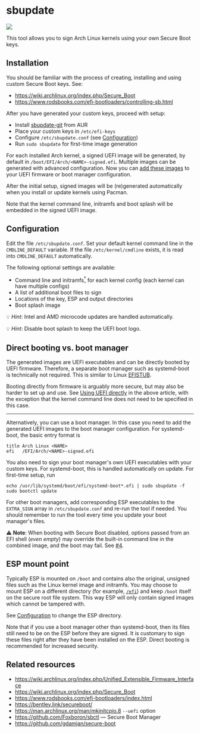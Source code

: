 # sbupdate

![](https://github.com/andreyv/sbupdate/workflows/CI/badge.svg)

This tool allows you to sign Arch Linux kernels using your own Secure Boot keys.

## Installation

You should be familiar with the process of creating, installing and using
custom Secure Boot keys. See:
* https://wiki.archlinux.org/index.php/Secure_Boot
* https://www.rodsbooks.com/efi-bootloaders/controlling-sb.html

After you have generated your custom keys, proceed with setup:
* Install [sbupdate-git](https://aur.archlinux.org/packages/sbupdate-git/) from AUR
* Place your custom keys in `/etc/efi-keys`
* Configure `/etc/sbupdate.conf` (see [Configuration](#configuration))
* Run `sudo sbupdate` for first-time image generation

For each installed Arch kernel, a signed UEFI image will be generated, by default
in `/boot/EFI/Arch/<NAME>-signed.efi`. Multiple images can be generated with
advanced configuration. Now you can [add these images](#direct-booting-vs-boot-manager)
to your UEFI firmware or boot manager configuration.

After the initial setup, signed images will be (re)generated automatically when
you install or update kernels using Pacman.

Note that the kernel command line, initramfs and boot splash will be embedded in
the signed UEFI image.

## Configuration

Edit the file `/etc/sbupdate.conf`. Set your default kernel command line
in the `CMDLINE_DEFAULT` variable. If the file `/etc/kernel/cmdline` exists,
it is read into `CMDLINE_DEFAULT` automatically.

The following optional settings are available:
* Command line and initramfs[<sup>†</sup>](#ucode) for each kernel config
  (each kernel can have multiple configs)
* A list of additional boot files to sign
* Locations of the key, ESP and output directories
* Boot splash image

<a name="ucode">💡 _Hint_:</a> Intel and AMD microcode updates are handled
automatically.

💡 _Hint_: Disable boot splash to keep the UEFI boot logo.


## Direct booting vs. boot manager

The generated images are UEFI executables and can be directly booted by UEFI
firmware. Therefore, a separate boot manager such as systemd-boot is technically
not required. This is similar to Linux [EFISTUB](https://wiki.archlinux.org/index.php/EFISTUB).

Booting directly from firmware is arguably more secure, but may also be harder
to set up and use. See [Using UEFI directly](https://wiki.archlinux.org/index.php/EFISTUB#Using_UEFI_directly)
in the above article, with the exception that the kernel command line does not
need to be specified in this case.

---

Alternatively, you can use a boot manager. In this case you need to add the generated UEFI
images to the boot manager configuration. For systemd-boot, the basic entry
format is

    title Arch Linux <NAME>
    efi   /EFI/Arch/<NAME>-signed.efi

You also need to sign your boot manager's own UEFI executables with your
custom keys. For systemd-boot, this is handled automatically on update. For
first-time setup, run

```shell
echo /usr/lib/systemd/boot/efi/systemd-boot*.efi | sudo sbupdate -f
sudo bootctl update
```

For other boot managers, add corresponding ESP executables to the `EXTRA_SIGN`
array in `/etc/sbupdate.conf` and re-run the tool if needed. You should
remember to run the tool every time you update your boot manager's files.

⚠️ **Note**: When booting with Secure Boot disabled, options passed from an EFI shell
(_even empty_) may override the built-in command line in the combined image, and
the boot may fail. See [#4](https://github.com/andreyv/sbupdate/issues/4).


## ESP mount point

Typically ESP is mounted on `/boot` and contains also the original, unsigned
files such as the Linux kernel image and initramfs. You may choose to mount ESP
on a different directory (for example, [`/efi`](https://www.freedesktop.org/software/systemd/man/bootctl.html#--esp-path=))
and keep `/boot` itself on the secure root file system. This way ESP will only
contain signed images which cannot be tampered with.

See [Configuration](#configuration) to change the ESP directory.

Note that if you use a boot manager other than systemd-boot, then its files
still need to be on the ESP before they are signed. It is customary to sign
these files right after they have been installed on the ESP. Direct booting is
recommended for increased security.

## Related resources

* https://wiki.archlinux.org/index.php/Unified_Extensible_Firmware_Interface
* https://wiki.archlinux.org/index.php/Secure_Boot
* https://www.rodsbooks.com/efi-bootloaders/index.html
* https://bentley.link/secureboot/
* https://man.archlinux.org/man/mkinitcpio.8 `--uefi` option
* https://github.com/Foxboron/sbctl — Secure Boot Manager
* https://github.com/gdamjan/secure-boot
